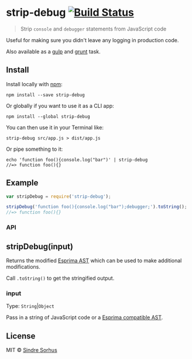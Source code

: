 # strip-debug [![Build Status](https://secure.travis-ci.org/sindresorhus/strip-debug.png?branch=master)](http://travis-ci.org/sindresorhus/strip-debug)

> Strip `console` and `debugger` statements from JavaScript code

Useful for making sure you didn't leave any logging in production code.

Also available as a [gulp](https://github.com/sindresorhus/gulp-strip-debug) and [grunt](https://github.com/sindresorhus/grunt-strip-debug) task.


## Install

Install locally with [npm](https://npmjs.org/package/strip-debug):

```
npm install --save strip-debug
```

Or globally if you want to use it as a CLI app:

```
npm install --global strip-debug
```

You can then use it in your Terminal like:

```
strip-debug src/app.js > dist/app.js
```

Or pipe something to it:

```
echo 'function foo(){console.log("bar")' | strip-debug
//=> function foo(){}
```


## Example

```js
var stripDebug = require('strip-debug');

stripDebug('function foo(){console.log("bar");debugger;').toString();
//=> function foo(){}
```


### API

## stripDebug(input)

Returns the modified [Esprima AST](http://esprima.org) which can be used to make additional modifications.

Call `.toString()` to get the stringified output.

### input

Type: `String`|`Object`

Pass in a string of JavaScript code or a [Esprima compatible AST](http://esprima.org).


## License

MIT © [Sindre Sorhus](http://sindresorhus.com)
